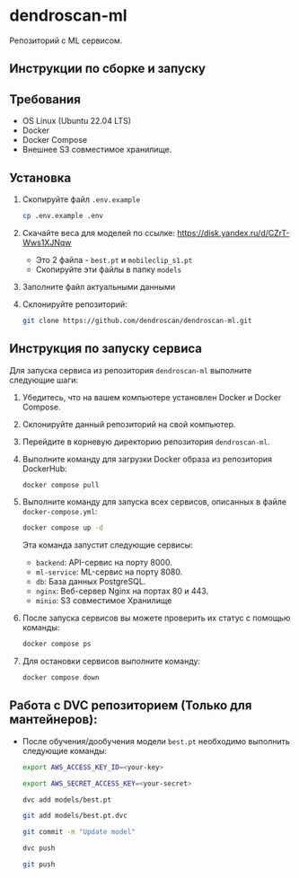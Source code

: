 # dendroscan-ml
Репозиторий с ML сервисом.
## Инструкции по сборке и запуску

## Требования
- OS Linux (Ubuntu 22.04 LTS)
- Docker
- Docker Compose
- Внешнее S3 совместимое хранилище.

## Установка
1. Скопируйте файл `.env.example`
    ```bash
    cp .env.example .env
    ```
2. Скачайте веса для моделей по ссылке: https://disk.yandex.ru/d/CZrT-Wws1XJNqw
   - Это 2 файла - `best.pt` и `mobileclip_s1.pt`
   - Скопируйте эти файлы в папку `models`

3. Заполните файл актуальными данными
4. Склонируйте репозиторий:
   ```bash
   git clone https://github.com/dendroscan/dendroscan-ml.git
   ```
## Инструкция по запуску сервиса

Для запуска сервиса из репозитория `dendroscan-ml` выполните следующие шаги:
1. Убедитесь, что на вашем компьютере установлен Docker и Docker Compose.
2. Склонируйте данный репозиторий на свой компьютер.
3. Перейдите в корневую директорию репозитория `dendroscan-ml`.
4. Выполните команду для загрузки Docker образа из репозитория DockerHub:
   ```bash
   docker compose pull
   ```
5. Выполните команду для запуска всех сервисов, описанных в файле `docker-compose.yml`:

   ```bash
   docker compose up -d
   ```
   Эта команда запустит следующие сервисы:
   - `backend`: API-сервис на порту 8000.
   - `ml-service`: ML-сервис на порту 8080.
   - `db`: База данных PostgreSQL.
   - `nginx`: Веб-сервер Nginx на портах 80 и 443.
   - `minio`: S3 совместимое Хранилище

6. После запуска сервисов вы можете проверить их статус с помощью команды:
   ```bash
   docker compose ps
   ```

7. Для остановки сервисов выполните команду:
   ```bash
   docker compose down
   ```
## Работа с DVC репозиторием (Только для мантейнеров):
- После обучения/дообучения модели `best.pt` необходимо выполнить следующие 
команды:

    ```bash
    export AWS_ACCESS_KEY_ID=<your-key>  
    ```
    ```bash
    export AWS_SECRET_ACCESS_KEY=<your-secret>
    ```
    ```bash
    dvc add models/best.pt
    ```
    ```bash
    git add models/best.pt.dvc
    ```
    ```bash
    git commit -m "Update model"
    ```
    ```bash
    dvc push
    ```
    ```bash
    git push
    ```